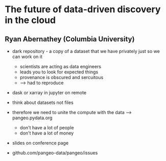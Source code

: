 # The future of data-driven discovery in the cloud

## Ryan Abernathey (Columbia University)

* dark repository - a copy of a dataset that we have privately just so we can work on it
  * scientists are acting as data engineers
  * leads you to look for expected things
  * provenance is obscured and sercuitous
  * --> had to reproduce
  
* dask or xarray in jupyter on remote
* think about datasets not files

* therefore we need to unite the compute with the data --> pangeo.pydata.org
  * don't have a lot of people
  * don't have a lot of money
  
* slides on conference page

* github.com/pangeo-data/pangeo/issues
